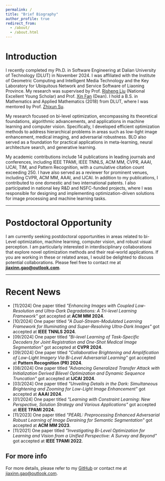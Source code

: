 ```yaml
---
permalink: /
title: "Brief Biography"
author_profile: true
redirect_from: 
  - /about/
  - /about.html
---
```


<!-- This is the front page of a website that is powered by the [Academic Pages template](https://github.com/academicpages/academicpages.github.io) and hosted on GitHub pages. [GitHub pages](https://pages.github.com) is a free service in which websites are built and hosted from code and data stored in a GitHub repository, automatically updating when a new commit is made to the repository. This template was forked from the [Minimal Mistakes Jekyll Theme](https://mmistakes.github.io/minimal-mistakes/) created by Michael Rose, and then extended to support the kinds of content that academics have: publications, talks, teaching, a portfolio, blog posts, and a dynamically-generated CV. You can fork [this template](https://github.com/academicpages/academicpages.github.io) right now, modify the configuration and markdown files, add your own PDFs and other content, and have your own site for free, with no ads! -->


Introduction  
======
I recently completed my Ph.D. in Software Engineering at Dalian University of Technology (DLUT) in November 2024. I was affiliated with the Institute of Geometric Computing and Intelligent Media Technology and the Key Laboratory for Ubiquitous Network and Service Software of Liaoning Province. My research was supervised by Prof. [Risheng Liu](https://scholar.google.com.sg/citations?hl=zh-CN&user=DzuhImQAAAAJ) (National Excellent Young Scholar) and Prof. [Xin Fan](https://scholar.google.com.sg/citations?hl=zh-CN&user=vLN1njoAAAAJ) (Dean). I hold a B.S. in Mathematics and Applied Mathematics (2018) from DLUT, where I was mentored by Prof. [Zhixun Su](https://scholar.google.com.sg/citations?hl=zh-CN&user=ycFs33AAAAAJ).

My research focused on bi-level optimization, encompassing its theoretical foundations, algorithmic advancements, and applications in machine learning and computer vision. Specifically, I developed efficient optimization methods to address hierarchical problems in areas such as low-light image enhancement, medical imaging, and adversarial robustness. BLO also served as a foundation for practical applications in meta-learning, neural architecture search, and generative learning.

My academic contributions include 14 publications in leading journals and conferences, including IEEE TPAMI, IEEE TNNLS, ACM MM, CVPR, AAAI, IJCAI, TIM, and Pattern Recognition, with a cumulative citation count exceeding 250. I have also served as a reviewer for prominent venues, including CVPR, ACM MM, AAAI, and IJCAI. 
In addition to my publications, I contributed to one domestic and two international patents. I also participated in national key R&D and NSFC-funded projects, where I was responsible for designing and implementing optimization-driven solutions for image processing and machine learning tasks.


<!-- I am a final-year Ph.D. candidate in Software Engineering at Dalian University of Technology (DUT), with an expected graduation date in September 2024. I am affiliated with the Institute of Geometric Computing and Intelligent Media Technology and the Key Laboratory for Ubiquitous Network and Service Software of Liaoning Province. My research is supervised by Prof. Risheng Liu (National Excellent Young Scholar) and Prof. Xin Fan (Dean).  

My primary research focuses on **Bi-Level Optimization (BLO)**, encompassing its theoretical foundations, algorithmic development, and diverse applications in machine learning and computer vision. I explore hierarchical coupling challenges in tasks such as low-light image enhancement, medical imaging, and adversarial robustness, aiming to develop efficient optimization strategies to address these complex problems. BLO is a powerful framework for tackling high-dimensional and multi-task visual applications, with notable utility in meta-learning, neural architecture search, and generative learning.  

I previously earned my M.S. in Computational Mathematics (2020) and B.S. in Mathematics and Applied Mathematics (2018) from DUT, under the mentorship of Prof. Zhixun Su. My academic contributions include 12 publications (5 as first or co-first author) in leading journals and conferences, including **IEEE TPAMI**, **IEEE TNNLS**, **ACM MM**, and **Pattern Recognition**, with a cumulative citation count exceeding 250. In addition, I actively serve as a reviewer for prominent venues such as **CVPR**, **ACM MM**, **AAAI**, **IJCAI**, and **NeurIPS**.  

Beyond my research contributions, I have been involved in patent development, contributing to one domestic and two international patents. I have also participated in multiple national key R&D projects and NSFC-funded initiatives, where I addressed practical challenges in robust visual perception under adverse conditions.  
 -->


---

Postdoctoral Opportunity
======  
I am currently seeking postdoctoral opportunities in areas related to bi-Level optimization, machine learning, computer vision, and robust visual perception. I am particularly interested in interdisciplinary collaborations that explore novel optimization methods and their real-world applications. If you are working in these or related areas, I would be delighted to discuss potential collaborations. Please feel free to contact me at **jiaxinn.gao@outlook.com**.  

---

Recent News
======  
- [11/2024] One paper titled *"Enhancing Images with Coupled Low-Resolution and Ultra-Dark Degradations: A Tri-level Learning Framework"* got accepted at **ACM MM 2024**.  
- [10/2024] One paper titled *"A Dual-Stream-Modulated Learning Framework for Illuminating and Super-Resolving Ultra-Dark Images"* got accepted at **IEEE TNNLS 2024**.
- [09/2024] One paper titled *"Bi-level Learning of Task-Specific Decoders for Joint Registration and One-Shot Medical Image Segmentation"* got accepted at **CVPR 2024**.   
- [09/2024] One paper titled *"Collaborative Brightening and Amplification of Low-Light Imagery Via Bi-Level Adversarial Learning"* got accepted at **Pattern Recognition (PR) 2024**.
- [08/2024] One paper titled *"Advancing Generalized Transfer Attack with Initialization Derived Bilevel Optimization and Dynamic Sequence Truncation"* got accepted at **IJCAI 2024**.
- [03/2024] One paper titled *"Unveiling Details in the Dark: Simultaneous Brightening and Zooming for Low-Light Image Enhancement"* got accepted at **AAAI 2024**.   
- [01/2024] One paper titled *"Learning with Constraint Learning: New Perspective, Solution Strategy and Various Applications"* got accepted at **IEEE TPAMI 2024**.
- [11/2023] One paper titled *"PEARL: Preprocessing Enhanced Adversarial Robust Learning of Image Deraining for Semantic Segmentation"* got accepted at **ACM MM 2023**. 
- [11/2021] One paper titled *"Investigating Bi-Level Optimization for Learning and Vision from a Unified Perspective: A Survey and Beyond"* got accepted at **IEEE TPAMI 2022**.

For more info
------
For more details, please refer to my [GitHub](https://github.com/moriyaya) or contact me at jiaxinn.gao@outlook.com.










